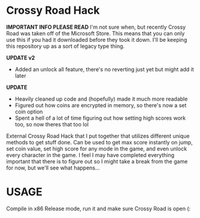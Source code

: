 # Crossy Road Hack

**IMPORTANT INFO PLEASE READ**
I'm not sure when, but recently Crossy Road was taken off of the Microsoft Store. This means that you can only use this if you had it downloaded before they took it down. I'll be keeping this repository up as a sort of legacy type thing.

**UPDATE v2**
- Added an unlock all feature, there's no reverting just yet but might add it later

**UPDATE**
- Heavily cleaned up code and (hopefully) made it much more readable
- Figured out how coins are encrypted in memory, so there's now a set coin option
- Spent a hell of a lot of time figuring out how setting high scores work too, so now theres that too lol

External Crossy Road Hack that I put together that utilizes different unique methods to get stuff done. Can be used to get max score instantly on jump, set coin value, set high score for any mode in the game, and even unlock every character in the game. I feel I may have completed everything important that there is to figure out so I might take a break from the game for now, but we'll see what happens...

# USAGE
Compile in x86 Release mode, run it and make sure Crossy Road is open (:
